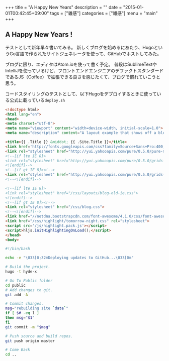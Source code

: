 +++
title = "A Happy New Years"
description = ""
date = "2015-01-01T00:42:45+09:00"
tags = ["雑感"]
categories = ["雑感"]
menu = "main"
+++

## A Happy New Years !
テストとして新年早々書いてみる。
新しくブログを始めるにあたり、HugoというGo言語で作られたサイトジェネレータを使って、GitHubでホストしてみた。

ブログに限り、エディタはAtom.ioを使って書く予定。
普段はSublimeTextやIntelliJを使っているけど、フロントエンドエンジニアのデファクトスタンダードであるJS（Coffee）で拡張できる良さを感じたくて、ブログで慣れていこうと思う。

コードスタイリングのテストとして、以下Hugoをデプロイするときに使っている公式に載っている`deploy.sh`

```html
<!doctype html>
<html lang="en">
<head>
<meta charset="utf-8">
<meta name="viewport" content="width=device-width, initial-scale=1.0">
<meta name="description" content="A layout example that shows off a blog page with a list of posts.">

<title>{{ .Title }} &middot; {{ .Site.Title }}</title>
<link href='http://fonts.googleapis.com/css?family=Source+Sans+Pro:400,700|Oxygen:400,700' rel='stylesheet' type='text/css'>
<link rel="stylesheet" href="http://yui.yahooapis.com/pure/0.5.0/pure-min.css">
<!--[if lte IE 8]>
<link rel="stylesheet" href="http://yui.yahooapis.com/pure/0.5.0/grids-responsive-old-ie-min.css">
<![endif]-->
<!--[if gt IE 8]><!-->
<link rel="stylesheet" href="http://yui.yahooapis.com/pure/0.5.0/grids-responsive-min.css">
<!--<![endif]-->

<!--[if lte IE 8]>
<link rel="stylesheet" href="/css/layouts/blog-old-ie.css">
<![endif]-->
<!--[if gt IE 8]><!-->
<link rel="stylesheet" href="/css/blog.css">
<!--<![endif]-->
<link href="//netdna.bootstrapcdn.com/font-awesome/4.1.0/css/font-awesome.min.css" rel="stylesheet">
<link href="/css/highlight/tomorrow-night.css" rel="stylesheet">
<script src='/js/highlight.pack.js'></script>
<script>hljs.initHighlightingOnLoad();</script>
</head>
<body>
```

```sh
#!/bin/bash

echo -e "\033[0;32mDeploying updates to GitHub...\033[0m"

# Build the project.
hugo -t hyde-x

# Go To Public folder
cd public
# Add changes to git.
git add -A

# Commit changes.
msg="rebuilding site `date`"
if [ $# -eq 1 ]
then msg="$1"
fi
git commit -m "$msg"

# Push source and build repos.
git push origin master

# Come Back
cd ..
```
